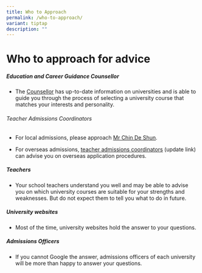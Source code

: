 ```yaml
---
title: Who to Approach
permalink: /who-to-approach/
variant: tiptap
description: ""
---
```

<h1>Who to approach for advice</h1>
<h5>Education and Career Guidance Counsellor</h5>
<ul>
<li>
<p>The <a href="https://go.gov.sg/meet-shaun-han" class="wixui-rich-text__text" rel="noreferrer noopener" target="_blank"><u>Counsellor</u></a> has up-to-date
information on universities and is able to guide you through the process
of selecting a university course that matches your interests and personality.</p>
</li>
</ul>
<h6>Teacher Admissions Coordinators</h6>
<ul>
<li>
<p>For local admissions, please approach <a href="mailto:chin_de_shun@moe.edu.sg" class="wixui-rich-text__text" rel="noopener noreferrer nofollow" target="_self"><u>Mr Chin De Shun</u></a>.</p>
</li>
<li>
<p>For overseas admissions,&nbsp;<a href="overseas-education" class="wixui-rich-text__text" rel="noreferrer noopener" target="_blank"><u>teacher admissions coordinators</u></a> (update
link) can advise you on overseas application procedures​.</p>
</li>
</ul>
<h5>Teachers</h5>
<ul>
<li>
<p>Your school teachers understand you well and may be able to advise you
on which university courses are suitable for your strengths and weaknesses.
But do not expect them to tell you what to do in future.​​</p>
</li>
</ul>
<h5>University websites</h5>
<ul>
<li>
<p>Most of the time, university websites hold the answer to your questions.</p>
</li>
</ul>
<h5>Admissions Officers</h5>
<ul>
<li>
<p>If you cannot Google the answer, admissions officers of each university
will be more than happy to answer your questions.</p>
</li>
</ul>
<p></p>